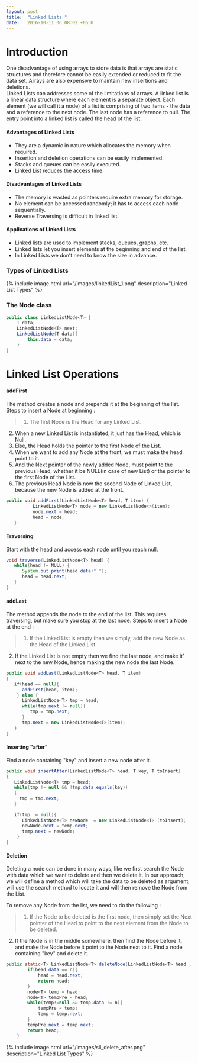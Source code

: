 ```yaml
---
layout: post
title:  "Linked Lists "
date:   2016-10-11 06:08:02 +0530
---
```



# Introduction

One disadvantage of using arrays to store data is that arrays are static structures and therefore cannot be easily extended or reduced to fit the data set. Arrays are also expensive to maintain new insertions and deletions.<br/> Linked Lists can addresses some of the limitations of arrays. A linked list is a linear data structure where each element is a separate object. Each element (we will call it a node) of a list is comprising of two items - the data and a reference to the next node. The last node has a reference to null. The entry point into a linked list is called the head of the list.
#### Advantages of Linked Lists
* They are a dynamic in nature which allocates the memory when required.
* Insertion and deletion operations can be easily implemented.
* Stacks and queues can be easily executed.
* Linked List reduces the access time.

#### Disadvantages of Linked Lists
* The memory is wasted as pointers require extra memory for storage.
* No element can be accessed randomly; it has to access each node sequentially.
* Reverse Traversing is difficult in linked list.

#### Applications of Linked Lists
* Linked lists are used to implement stacks, queues, graphs, etc.
* Linked lists let you insert elements at the beginning and end of the list.
* In Linked Lists we don’t need to know the size in advance.

### Types of Linked Lists
{% include image.html url="/images/linkedList_1.png" description="Linked List Types" %}


### The Node class

~~~java
public class LinkedListNode<T> {
	T data;
	LinkedListNode<T> next;
	LinkedListNode(T data){
		this.data = data;
	}
}

~~~
# Linked List Operations

#### addFirst
The method creates a node and prepends it at the beginning of the list.
Steps to insert a Node at beginning :
> 1) The first Node is the Head for any Linked List.<br/>
2) When a new Linked List is instantiated, it just has the Head, which is Null.<br/>
3) Else, the Head holds the pointer to the first Node of the List.<br/>
4) When we want to add any Node at the front, we must make the head point to it.<br/>
5) And the Next pointer of the newly added Node, must point to the previous Head, whether it be NULL(in case of new List) or the pointer to the first Node of the List.<br/>
6) The previous Head Node is now the second Node of Linked List, because the new Node is added at the front.
~~~java
public void addFirst(LinkedListNode<T> head, T item) {
          LinkedListNode<T> node = new LinkedListNode<>(item);
          node.next = head;
          head = node;
   }
~~~

#### Traversing

Start with the head and access each node until you reach null.

~~~java
void traverse(LinkedListNode<T> head) {
   while(head != NULL) {  
      System.out.print(head.data+" ");
      head = head.next;
   }
}
~~~

#### addLast
The method appends the node to the end of the list. This requires traversing, but make sure you stop at the last node.
Steps to insert a Node at the end :
> 1) If the Linked List is empty then we simply, add the new Node as the Head of the Linked List.<br/>
2) If the Linked List is not empty then we find the last node, and make it' next to the new Node, hence making the new node the last Node.
~~~java
public void addLast(LinkedListNode<T> head, T item)
{
   if(head == null){
      addFirst(head, item);
    } else {
      LinkedListNode<T> tmp = head;
      while(tmp.next != null){
         tmp = tmp.next;
      }
      tmp.next = new LinkedListNode<T>(item);
   }
}
~~~

#### Inserting "after"

Find a node containing "key" and insert a new node after it.

~~~java
public void insertAfter(LinkedListNode<T> head, T key, T toInsert)
{
   LinkedListNode<T> tmp = head;
   while(tmp != null && !tmp.data.equals(key))
   {
     tmp = tmp.next;
   }

   if(tmp != null){
      LinkedListNode<T> newNode  = new LinkedListNode<T> (toInsert);
      newNode.next = temp.next;
      temp.next = newNode;
    }
}
~~~

#### Deletion
Deleting a node can be done in many ways, like we first search the Node with data which we want to delete and then we delete it. In our approach, we will define a method which will take the data to be deleted as argument, will use the search method to locate it and will then remove the Node from the List.

To remove any Node from the list, we need to do the following :
> 1) If the Node to be deleted is the first node, then simply set the Next pointer of the Head to point to the next element from the Node to be deleted.<br/>
2) If the Node is in the middle somewhere, then find the Node before it, and make the Node before it point to the Node next to it.
Find a node containing "key" and delete it.
```java
public static<T> LinkedListNode<T> deleteNode(LinkedListNode<T> head , T n){
		if(head.data == n){
			head = head.next;
			return head;
		}
		node<T> temp = head;
		node<T> tempPre = head;
		while(temp!=null && temp.data != n){
			tempPre = temp;
			temp = temp.next;
		}
		tempPre.next = temp.next;
		return head;
	}
```


{% include image.html url="/images/sll_delete_after.png" description="Linked List Types" %}

